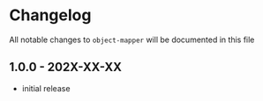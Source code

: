 # Changelog

All notable changes to `object-mapper` will be documented in this file

## 1.0.0 - 202X-XX-XX

- initial release
